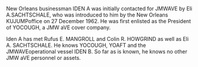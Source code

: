 New Orleans businessman IDEN A was initially contacted for JMWAVE by Eli A.SACHTSCHALE, who was introduced to him by the New Orleans KUJUMPoffice on 27 December 1962. He was first enlisted as the President of YOCOUGH, a JMW aVE cover company.

Iden A has met Rufus E. MANGROLL and Colin R. HOWGRIND as well as Eli A. SACHTSCHALE. He knows YOCOUGH, YOAFT and the JMWAVEoperational vessel IDEN B. So far as is known, he knows no other JMW aVE personnel or assets.